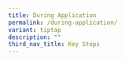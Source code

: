 ```yaml
---
title: During Application
permalink: /during-application/
variant: tiptap
description: ""
third_nav_title: Key Steps
---
```

<p></p>